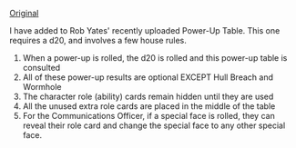 [Original](https://boardgamegeek.com/filepage/176155/burkes-gambit-power-table-expansion-11)

I have added to Rob Yates' recently uploaded Power-Up Table. This one requires a d20, and involves a few house rules.

1. When a power-up is rolled, the d20 is rolled and this power-up table is consulted
1. All of these power-up results are optional EXCEPT Hull Breach and Wormhole
1. The character role (ability) cards remain hidden until they are used
1. All the unused extra role cards are placed in the middle of the table
1. For the Communications Officer, if a special face is rolled, they can reveal their role card and change the special face to any other special face.

